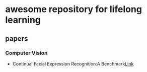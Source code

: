 # awesome repository for lifelong learning

## papers

### Computer Vision
- Continual Facial Expression Recognition:A Benchmark[Link](https://arxiv.org/abs/2305.06448)
